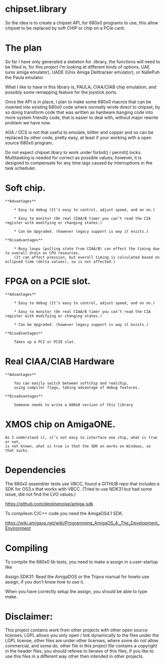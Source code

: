 # chipset.library

So the idea is to create a chipset API, for 680x0 programs to use, this allow chipset to be replaced by soft CHIP or chip on a PCIe card.

# The plan

So far I have only generated a skeleton for .library, the functions will need to be filled in, 
for this project I’m looking at different kinds of options, UAE (unix amiga emulator), UADE (Unix Amiga Delitracker emulator), or NallePuh the Paula emulator.

What I like to have in this library is, PAULA, CIAA/CIAB chip emulation, and possibly some remapping feature for the joystick ports.

Once the API is in place, I plan to make some 680x0 macros that can be inserted into existing 680x0 code where normally wrote direct to chipset, 
by so doing transform code that was written as hardware banging code into more system friendly code, that is easier to deal with, without major rewrite problem we have now.

AGA / OCS is not that useful to emulate, blitter and copper and so can be replaced by other code, 
pretty easy, at least if your working with a open source 680x0 program.

Do not expect chipset.libary to work under forbid() / permit() locks.
Multitasking is needed for correct as possible values; however, it is designed to compensate for any 
time lags caused by interruptions in the task scheduler.

# Soft chip.

    **Advantages**

        * Easy to debug (It’s easy to control, adjust speed, and on on.)

        * Easy to monitor (On real CIAA/B timer you can’t read the CIA register with modifying or changing states.)

        * Can be Upgraded. (however legacy support is way it exists.)

    **Disadvantages**
    
        * Busy loops (pulling state from CIAA/B) can effect the timing due to overall drain on CPU resources.
        (It can affect pression, but overall timing is calculated based on eclipsed time (delta values), so is not affected.)

# FPGA on a PCIE slot.

    **Advantages**

        * Easy to debug (It’s easy to control, adjust speed, and on on.)

        * Easy to monitor (On real CIAA/B timer you can’t read the CIA register with modifying or changing states.)

        * Can be Upgraded. (however legacy support is way it exists.)
        
    **Disadvantages**

        Takes up a PCI or PCIE slot.

# Real CIAA/CIAB Hardware

    **Advantages**

        You can easily switch between softchip and realchip, 
        using compiler flags, taking advantage of debug features.
        
    **Disadvantages**

        Someone needs to write a 680x0 version of this library
        
# XMOS chip on AmigaONE.

    As I understand it, it’s not easy to interface one chip, what is true or not, 
    is not known, what is true is that the SDK on works on Windows, so that sucks.

# Dependencies

The 680x0 assembler tests use VBCC, found a GITHUB repo that includes a SDK for OS3.x that works with VBCC. 
(Tried to use NDK31 but had some issue, did not find the LVO values.)

https://github.com/deplinenoise/amiga-sdk

To compileon C/C++ code you need the AmigaOS4.1 SDK.

https://wiki.amigaos.net/wiki/Programming_AmigaOS_4:_The_Development_Environment

# Compiling 

To compile the 680x0 lib tests, you need to make a assign in s:user-startup like

Assign SDK31: <your path to the files>
Read the AmigaDOS or the Tripos manual for howto use assign, if you don’t know how to use it.
  
When you have correctly setup the assign, you should be able to type make.

# Disclaimer:

This project contains work from other projects with other open source licenses, LGPL allows you only open / link dynamically to the files under the LGPL license, other files are under other licenses, where some do not allow commercial, and some do. other file in this project file contains a copyright in the header files, you should referee to lienees of this files, if you like to use this files in a different way other then intended in other projects.

